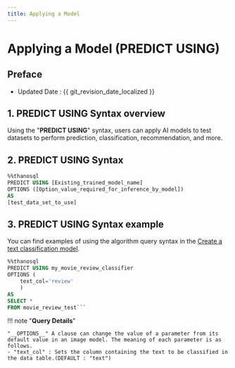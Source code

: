 ```yaml
---
title: Applying a Model
---
```


# **Applying a Model (PREDICT USING)**

## Preface

- Updated Date : {{ git_revision_date_localized }}

## **1. PREDICT USING Syntax overview**

Using the "**PREDICT USING**" syntax, users can apply AI models to test datasets to perform prediction, classification, recommendation, and more.

## **2. PREDICT USING Syntax**

```sql
%%thanosql
PREDICT USING [Existing_trained_model_name]
OPTIONS ([Option_value_required_for_inference_by_model])
AS
[test_data_set_to_use]
```

## **3. PREDICT USING Syntax example**

You can find examples of using the algorithm query syntax in the [Create a text classification model](/en/tutorials/thanosql_ml/classification/classification_Electra/).

````sql
%%thanosql
PREDICT USING my_movie_review_classifier
OPTIONS (
    text_col='review'
    )
AS
SELECT *
FROM movie_review_test```
````

!!! note "**Query Details**"

    "__OPTIONS__" A clause can change the value of a parameter from its default value in an image model. The meaning of each parameter is as follows.
    - "text_col" : Sets the column containing the text to be classified in the data table.(DEFAULT : "text")
